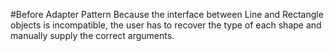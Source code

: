 #Before Adapter Pattern
Because the interface between Line and Rectangle objects is incompatible, the user has to recover the type of each shape and manually supply the correct arguments.